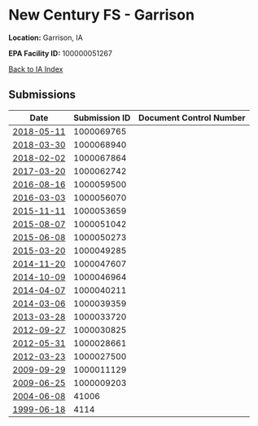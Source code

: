 # New Century FS  - Garrison

**Location:** Garrison, IA

**EPA Facility ID:** 100000051267

[Back to IA Index](../../index.md)

## Submissions

| Date | Submission ID | Document Control Number |
|------|--------------|-------------------------|
| [2018-05-11](submissions/1000069765.md) | 1000069765 |  |
| [2018-03-30](submissions/1000068940.md) | 1000068940 |  |
| [2018-02-02](submissions/1000067864.md) | 1000067864 |  |
| [2017-03-20](submissions/1000062742.md) | 1000062742 |  |
| [2016-08-16](submissions/1000059500.md) | 1000059500 |  |
| [2016-03-03](submissions/1000056070.md) | 1000056070 |  |
| [2015-11-11](submissions/1000053659.md) | 1000053659 |  |
| [2015-08-07](submissions/1000051042.md) | 1000051042 |  |
| [2015-06-08](submissions/1000050273.md) | 1000050273 |  |
| [2015-03-20](submissions/1000049285.md) | 1000049285 |  |
| [2014-11-20](submissions/1000047607.md) | 1000047607 |  |
| [2014-10-09](submissions/1000046964.md) | 1000046964 |  |
| [2014-04-07](submissions/1000040211.md) | 1000040211 |  |
| [2014-03-06](submissions/1000039359.md) | 1000039359 |  |
| [2013-03-28](submissions/1000033720.md) | 1000033720 |  |
| [2012-09-27](submissions/1000030825.md) | 1000030825 |  |
| [2012-05-31](submissions/1000028661.md) | 1000028661 |  |
| [2012-03-23](submissions/1000027500.md) | 1000027500 |  |
| [2009-09-29](submissions/1000011129.md) | 1000011129 |  |
| [2009-06-25](submissions/1000009203.md) | 1000009203 |  |
| [2004-06-08](submissions/41006.md) | 41006 |  |
| [1999-06-18](submissions/4114.md) | 4114 |  |
